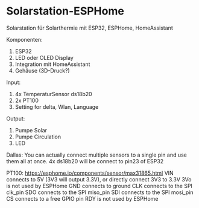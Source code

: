 # Solarstation-ESPHome
Solarstation für Solarthermie mit ESP32, ESPHome, HomeAssistant

Komponenten: 
  1. ESP32
  2. LED oder OLED Display
  3. Integration mit HomeAssistant
  4. Gehäuse (3D-Druck?)


Input: 
  1. 4x TemperaturSensor ds18b20
  2. 2x PT100 
  3. Setting for delta, Wlan, Language
  
Output:
  1. Pumpe Solar
  2. Pumpe Circulation
  3. LED


Dallas:
  You can actually connect multiple sensors to a single pin and use them all at once.
  4x ds18b20 will be connect to pin23 of ESP32
  
PT100:
  https://esphome.io/components/sensor/max31865.html
  VIN connects to 5V (3V3 will output 3.3V), or directly connect 3V3 to 3.3V
  3Vo is not used by ESPHome
  GND connects to ground
  CLK connects to the SPI clk_pin 
  SDO connects to the SPI miso_pin
  SDI connects to the SPI mosi_pin
  CS connects to a free GPIO pin
  RDY is not used by ESPHome
